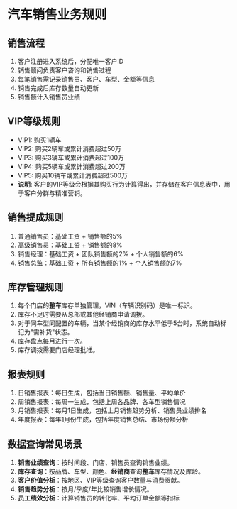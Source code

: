 # 汽车销售业务规则

## 销售流程

1. 客户注册进入系统后，分配唯一客户ID
2. 销售顾问负责客户咨询和销售过程
3. 每笔销售需记录销售员、客户、车型、金额等信息
4. 销售完成后库存数量自动更新
5. 销售额计入销售员业绩

## VIP等级规则

- VIP1: 购买1辆车
- VIP2: 购买2辆车或累计消费超过50万
- VIP3: 购买3辆车或累计消费超过100万
- VIP4: 购买5辆车或累计消费超过200万
- VIP5: 购买10辆车或累计消费超过500万
- **说明**: 客户的VIP等级会根据其购买行为计算得出，并存储在客户信息表中，用于客户分群与精准营销。

## 销售提成规则

1. 普通销售员：基础工资 + 销售额的5%
2. 高级销售员：基础工资 + 销售额的8%
3. 销售经理：基础工资 + 团队销售额的2% + 个人销售额的6%
4. 销售总监：基础工资 + 所有销售额的1% + 个人销售额的7%

## 库存管理规则

1. 每个门店的**整车**库存单独管理，VIN（车辆识别码）是唯一标识。
2. 库存不足时需要从总部或其他经销商申请调拨。
3. 对于同车型同配置的车辆，当某个经销商的库存水平低于5台时，系统自动标记为"需补货"状态。
4. 库存盘点每月进行一次。
5. 库存调拨需要门店经理批准。

## 报表规则

1. 日销售报表：每日生成，包括当日销售额、销售量、平均单价
2. 周销售报表：每周一生成，包括上周各品牌、各车型销售情况
3. 月销售报表：每月1日生成，包括上月销售趋势分析、销售员业绩排名
4. 年度报表：每年1月份生成，包括年度销售总结、市场份额分析

## 数据查询常见场景

1. **销售业绩查询**：按时间段、门店、销售员查询销售业绩。
2. **库存查询**：按品牌、车型、颜色、**经销商**查询**整车**库存情况及库龄。
3. **客户价值分析**：按地区、VIP等级查询客户数量与消费贡献。
4. **销售趋势分析**：按月/季度/年比较销售增长情况。
5. **员工绩效分析**：计算销售员的转化率、平均订单金额等指标 